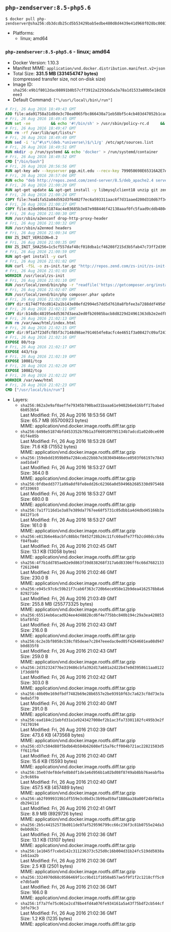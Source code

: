 ## `php-zendserver:8.5-php5.6`

```console
$ docker pull php-zendserver@sha256:db3dcdb25cd5b53429bab5edbe480d8d4439e41d968f028bc00813ba7a3d9dd4
```

-	Platforms:
	-	linux; amd64

### `php-zendserver:8.5-php5.6` - linux; amd64

-	Docker Version: 1.10.3
-	Manifest MIME: `application/vnd.docker.distribution.manifest.v2+json`
-	Total Size: **331.5 MB (331454747 bytes)**  
	(compressed transfer size, not on-disk size)
-	Image ID: `sha256:e9b1f8012dac08091b0b57cff3912a2293da5a3a78a1d1533a00b5e18d28eee3`
-	Default Command: `["\/usr\/local\/bin\/run"]`

```dockerfile
# Fri, 26 Aug 2016 18:49:43 GMT
ADD file:ada91758a31d8de3c78ea0065fbc866430a71eb58bf5c4cb403d47052b1cade0 in /
# Fri, 26 Aug 2016 18:49:45 GMT
RUN set -xe 		&& echo '#!/bin/sh' > /usr/sbin/policy-rc.d 	&& echo 'exit 101' >> /usr/sbin/policy-rc.d 	&& chmod +x /usr/sbin/policy-rc.d 		&& dpkg-divert --local --rename --add /sbin/initctl 	&& cp -a /usr/sbin/policy-rc.d /sbin/initctl 	&& sed -i 's/^exit.*/exit 0/' /sbin/initctl 		&& echo 'force-unsafe-io' > /etc/dpkg/dpkg.cfg.d/docker-apt-speedup 		&& echo 'DPkg::Post-Invoke { "rm -f /var/cache/apt/archives/*.deb /var/cache/apt/archives/partial/*.deb /var/cache/apt/*.bin || true"; };' > /etc/apt/apt.conf.d/docker-clean 	&& echo 'APT::Update::Post-Invoke { "rm -f /var/cache/apt/archives/*.deb /var/cache/apt/archives/partial/*.deb /var/cache/apt/*.bin || true"; };' >> /etc/apt/apt.conf.d/docker-clean 	&& echo 'Dir::Cache::pkgcache ""; Dir::Cache::srcpkgcache "";' >> /etc/apt/apt.conf.d/docker-clean 		&& echo 'Acquire::Languages "none";' > /etc/apt/apt.conf.d/docker-no-languages 		&& echo 'Acquire::GzipIndexes "true"; Acquire::CompressionTypes::Order:: "gz";' > /etc/apt/apt.conf.d/docker-gzip-indexes 		&& echo 'Apt::AutoRemove::SuggestsImportant "false";' > /etc/apt/apt.conf.d/docker-autoremove-suggests
# Fri, 26 Aug 2016 18:49:47 GMT
RUN rm -rf /var/lib/apt/lists/*
# Fri, 26 Aug 2016 18:49:49 GMT
RUN sed -i 's/^#\s*\(deb.*universe\)$/\1/g' /etc/apt/sources.list
# Fri, 26 Aug 2016 18:49:51 GMT
RUN mkdir -p /run/systemd && echo 'docker' > /run/systemd/container
# Fri, 26 Aug 2016 18:49:52 GMT
CMD ["/bin/bash"]
# Fri, 26 Aug 2016 20:56:56 GMT
RUN apt-key adv --keyserver pgp.mit.edu --recv-key 799058698E65316A2E7A4FF42EAE1437F7D2C623
# Fri, 26 Aug 2016 20:57:04 GMT
RUN echo "deb http://repos.zend.com/zend-server/8.5/deb_apache2.4 server non-free" >> /etc/apt/sources.list.d/zend-server.list
# Fri, 26 Aug 2016 21:00:20 GMT
RUN apt-get update && apt-get install -y libmysqlclient18 unzip git zend-server-php-5.6 && /usr/local/zend/bin/zendctl.sh stop
# Fri, 26 Aug 2016 21:00:24 GMT
COPY file:7ead1fa52a84d592d3f6402f7ec6a593311aac6f7d31aaed200d310d67f34d54 in /etc/
# Fri, 26 Aug 2016 21:00:27 GMT
COPY file:82de006e31874ac4e03685b3e87e988446f42138aaaf0fc5faad9cddb48040ba in /etc/apache2/conf-available
# Fri, 26 Aug 2016 21:00:30 GMT
RUN /usr/sbin/a2enconf drop-http-proxy-header
# Fri, 26 Aug 2016 21:00:32 GMT
RUN /usr/sbin/a2enmod headers
# Fri, 26 Aug 2016 21:00:34 GMT
ENV ZS_INIT_VERSION=0.2
# Fri, 26 Aug 2016 21:00:35 GMT
ENV ZS_INIT_SHA256=1c5cf557daf48cf018dba1cf46208f215d3b5fab47c73ff2d39988581ebd6932
# Fri, 26 Aug 2016 21:00:59 GMT
RUN apt-get install -y curl
# Fri, 26 Aug 2016 21:01:02 GMT
RUN curl -fSL -o zs-init.tar.gz "http://repos.zend.com/zs-init/zs-init-docker-${ZS_INIT_VERSION}.tar.gz"     && echo "${ZS_INIT_SHA256} *zs-init.tar.gz" | sha256sum -c -     && mkdir /usr/local/zs-init     && tar xzf zs-init.tar.gz --strip-components=1 -C /usr/local/zs-init     && rm zs-init.tar.gz
# Fri, 26 Aug 2016 21:01:03 GMT
WORKDIR /usr/local/zs-init
# Fri, 26 Aug 2016 21:01:10 GMT
RUN /usr/local/zend/bin/php -r "readfile('https://getcomposer.org/installer');" | /usr/local/zend/bin/php
# Fri, 26 Aug 2016 21:02:07 GMT
RUN /usr/local/zend/bin/php composer.phar update
# Fri, 26 Aug 2016 21:02:09 GMT
COPY dir:6174d7fdcd8142a1b143e80efd2994e57dd5d7610a8fbfee3a7288ddf495dfdf in /usr/local/bin
# Fri, 26 Aug 2016 21:02:11 GMT
COPY dir:b14dbc48195e4d5367d3aea2ed0fb26985bacb8d8229d24961363db2e2edf8f0 in /usr/local/zend/var/plugins/
# Fri, 26 Aug 2016 21:02:13 GMT
RUN rm /var/www/html/index.html
# Fri, 26 Aug 2016 21:02:15 GMT
COPY dir:9f1a7f23dfcf85f3c7148d98ae7914654fe8acfc4e4651f3a08427c09af24198 in /var/www/html
# Fri, 26 Aug 2016 21:02:16 GMT
EXPOSE 80/tcp
# Fri, 26 Aug 2016 21:02:17 GMT
EXPOSE 443/tcp
# Fri, 26 Aug 2016 21:02:19 GMT
EXPOSE 10081/tcp
# Fri, 26 Aug 2016 21:02:20 GMT
EXPOSE 10082/tcp
# Fri, 26 Aug 2016 21:02:22 GMT
WORKDIR /var/www/html
# Fri, 26 Aug 2016 21:02:23 GMT
CMD ["/usr/local/bin/run"]
```

-	Layers:
	-	`sha256:862a3e9af0aeffe79345b790bad31baaa61e9402b6e616bff17babed6b053b54`  
		Last Modified: Fri, 26 Aug 2016 18:53:56 GMT  
		Size: 65.7 MB (65700923 bytes)  
		MIME: application/vnd.docker.image.rootfs.diff.tar.gzip
	-	`sha256:6498e51874bfd453352b79b1a3f669109795134b7adcd1a02d0ce69001f4e05b`  
		Last Modified: Fri, 26 Aug 2016 18:53:28 GMT  
		Size: 71.6 KB (71552 bytes)  
		MIME: application/vnd.docker.image.rootfs.diff.tar.gzip
	-	`sha256:159ebdd1959b09a7284ceb22bbb7e383049466ece0503f66197e7843aad1da47`  
		Last Modified: Fri, 26 Aug 2016 18:53:27 GMT  
		Size: 364.0 B  
		MIME: application/vnd.docker.image.rootfs.diff.tar.gzip
	-	`sha256:0fdbedd3771a99a8df8fe8edd26c62366a0d59496b2685330d9754680f339693`  
		Last Modified: Fri, 26 Aug 2016 18:53:27 GMT  
		Size: 680.0 B  
		MIME: application/vnd.docker.image.rootfs.diff.tar.gzip
	-	`sha256:7a1f7116d1e3a87e389da7767ee68f5731c05dbb1a4d4dbd45166b3a8412f1c6`  
		Last Modified: Fri, 26 Aug 2016 18:53:27 GMT  
		Size: 161.0 B  
		MIME: application/vnd.docker.image.rootfs.diff.tar.gzip
	-	`sha256:e813b6e46acbfc88bbcf8452f28b24c11fc60adfe77fb2cd40dccb9af84fba8c`  
		Last Modified: Fri, 26 Aug 2016 21:02:45 GMT  
		Size: 13.1 KB (13058 bytes)  
		MIME: application/vnd.docker.image.rootfs.diff.tar.gzip
	-	`sha256:4f7b1dd785ae02e9d863f39d838268f317a6d83306ff6c66d7682133f2612048`  
		Last Modified: Fri, 26 Aug 2016 21:02:46 GMT  
		Size: 230.0 B  
		MIME: application/vnd.docker.image.rootfs.diff.tar.gzip
	-	`sha256:e945c97c6c59b21f7cab6f363c720b6ece958e12b9dea4162578b8a6829271de`  
		Last Modified: Fri, 26 Aug 2016 21:03:49 GMT  
		Size: 255.8 MB (255773325 bytes)  
		MIME: application/vnd.docker.image.rootfs.diff.tar.gzip
	-	`sha256:65514eb6acad924ee4d48828cd6f4e775bbc840b194c29a3ea420853b5af8fd2`  
		Last Modified: Fri, 26 Aug 2016 21:02:43 GMT  
		Size: 216.0 B  
		MIME: application/vnd.docker.image.rootfs.diff.tar.gzip
	-	`sha256:6c2e3bf8058c538cf85deae7c2847eeedac0ed05f4264601ea08d947b0d835f8`  
		Last Modified: Fri, 26 Aug 2016 21:02:43 GMT  
		Size: 259.0 B  
		MIME: application/vnd.docker.image.rootfs.diff.tar.gzip
	-	`sha256:2d352324776e319486cbfa392d17a601a2d22b47e0d3958611aa01221f3dd8f0`  
		Last Modified: Fri, 26 Aug 2016 21:02:42 GMT  
		Size: 303.0 B  
		MIME: application/vnd.docker.image.rootfs.diff.tar.gzip
	-	`sha256:40b09e169dfbdf7482b69e28b6557e2be93910f63c7a623cf8d73e3a9e0a5f70`  
		Last Modified: Fri, 26 Aug 2016 21:02:40 GMT  
		Size: 291.0 B  
		MIME: application/vnd.docker.image.rootfs.diff.tar.gzip
	-	`sha256:ead184c21ebfd31a1e9243427008ef2b1ac3fa73301182fc495b3e2f74170194`  
		Last Modified: Fri, 26 Aug 2016 21:02:39 GMT  
		Size: 473.6 KB (473568 bytes)  
		MIME: application/vnd.docker.image.rootfs.diff.tar.gzip
	-	`sha256:d37c504d88f5bdb64b584b62608ef15a76cff004b721ac22821583d5ff611fb4`  
		Last Modified: Fri, 26 Aug 2016 21:02:40 GMT  
		Size: 15.6 KB (15593 bytes)  
		MIME: application/vnd.docker.image.rootfs.diff.tar.gzip
	-	`sha256:35e07def8defe8b8df1de1e6d956b1a02bd08f8749ab8bb76aeabfba2c9c669a`  
		Last Modified: Fri, 26 Aug 2016 21:02:40 GMT  
		Size: 457.5 KB (457489 bytes)  
		MIME: application/vnd.docker.image.rootfs.diff.tar.gzip
	-	`sha256:ab2f0999319b1df559e3c0bd3c3b99ad59af1886aa38a00f24bf0d1adb29411d`  
		Last Modified: Fri, 26 Aug 2016 21:02:41 GMT  
		Size: 8.9 MB (8929726 bytes)  
		MIME: application/vnd.docker.image.rootfs.diff.tar.gzip
	-	`sha256:2b5c44152573bd011de97af529596799cc66c236f3c81b0755e24da30eb0d63c`  
		Last Modified: Fri, 26 Aug 2016 21:02:36 GMT  
		Size: 13.1 KB (13107 bytes)  
		MIME: application/vnd.docker.image.rootfs.diff.tar.gzip
	-	`sha256:1e1045f7cebd142c311236373c525d0c16b004d31b24fc519dd5038a1eb1aa2b`  
		Last Modified: Fri, 26 Aug 2016 21:02:36 GMT  
		Size: 2.5 KB (2501 bytes)  
		MIME: application/vnd.docker.image.rootfs.diff.tar.gzip
	-	`sha256:3324970d68c0586469f1cc9bd11f1050a857ae5f9f1f2c1218cff5c0e7db5ad0`  
		Last Modified: Fri, 26 Aug 2016 21:02:36 GMT  
		Size: 166.0 B  
		MIME: application/vnd.docker.image.rootfs.diff.tar.gzip
	-	`sha256:1f7a7fe75c061e2cd78be4fd4a076fe934161a5a43f75bdf2cb544cf3dfe79c3`  
		Last Modified: Fri, 26 Aug 2016 21:02:36 GMT  
		Size: 1.2 KB (1235 bytes)  
		MIME: application/vnd.docker.image.rootfs.diff.tar.gzip
